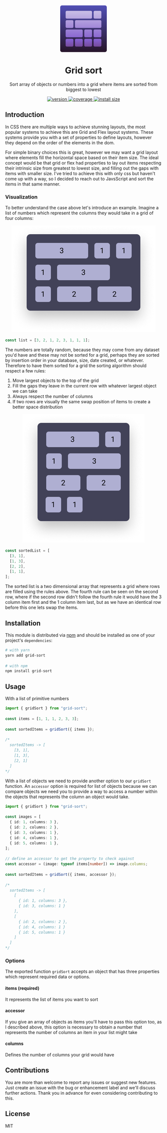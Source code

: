 <div align="center">
  <br />
  <img src="static/grid-sort.png" alt="grid sort" height="150">
  <h1>Grid sort</h1>
  <p>Sort array of objects or numbers into a grid where items are sorted from biggest to lowest</p>
  <a href="https://npmjs.org/package/grid-sort">
    <img src="https://badgen.net/npm/v/grid-sort" alt="version" />
  </a>
  <a href="https://github.com/luisadame/grid-sort/tree/main/tests">
    <img src="https://img.shields.io/codecov/c/github/luisadame/grid-sort" alt="coverage" />
  </a>
  <a href="https://packagephobia.now.sh/result?p=grid-sort">
    <img src="https://packagephobia.now.sh/badge?p=grid-sort" alt="install size" />
  </a>
</div>

## Introduction

In CSS there are multiple ways to achieve stunning layouts, the most popular systems to achieve this are Grid and Flex layout systems. These systems provide you with a set of properties to define layouts, however they depend on the order of the elements in the dom.

For simple binary choices this is great, however we may want a grid layout where elements fill the horizontal space based on their item size. The ideal concept would be that grid or flex had properties to lay out items respecting their intrinsic size from greatest to lowest size, and filling out the gaps with items with smaller size.
I've tried to achieve this with only css but haven't come up with a way, so I decided to reach out to JavsScript and sort the items in that same manner.

### Visualization

To better understand the case above let's introduce an example.
Imagine a list of numbers which represent the columns they would take in a grid of four columns:

<div align="center">
  <img alt="Unsorted list of rectangles that contain a number representing the column space" src="static/unsorted-grid.png" />
</div>

```javascript
const list = [3, 2, 1, 2, 3, 1, 1, 1];
```

The numbers are totally random, because they may come from any dataset you'd have and these may not be sorted for a grid, perhaps they are sorted by insertion order in your database, size, date created, or whatever.
Therefore to have them sorted for a grid the sorting algorithm should respect a few rules:

1. Move largest objects to the top of the grid
2. Fill the gaps they leave in the current row with whatever largest object we can take
3. Always respect the number of columns
4. If two rows are visually the same swap position of items to create a better space distribution

<div align="center">
  <img alt="Sorted list of rectangles that contain a number representing the column space they take on a grid, and they are layed out based on the algorithm above" src="static/sorted-grid.png"/>
</div>

```javascript
const sortedList = [
  [3, 1],
  [1, 3],
  [2, 2],
  [1, 1],
];
```

The sorted list is a two dimensional array that represents a grid where rows are filled using the rules above. The fourth rule can be seen on the second row, where if the second row didn't follow the fourth rule it would have the 3 column item first and the 1 column item last, but as we have an identical row before this one lets swap the items.

## Installation

This module is distributed via [npm](https://www.npmjs.com/) and should be installed as one of your project's `dependencies`:

```bash
# with yarn
yarn add grid-sort

# with npm
npm install grid-sort
```

## Usage

With a list of primitive numbers

```typescript
import { gridSort } from "grid-sort";

const items = [1, 1, 1, 2, 3, 3];

const sortedItems = gridSort({ items });

/*
  sortedItems -> [
    [3, 1],
    [1, 3],
    [2, 1]
  ]
*/
```

With a list of objects we need to provide another option to our `gridSort` function. An `accessor` option is required for list of objects because we can compare objects we need you to provide a way to access a number within the objects that represents the column an object would take.

```typescript
import { gridSort } from "grid-sort";

const images = [
  { id: 1, columns: 3 },
  { id: 2, columns: 2 },
  { id: 3, columns: 1 },
  { id: 4, columns: 1 },
  { id: 5, columns: 1 },
];

// define an accessor to get the property to check against
const accessor = (image: typeof items[number]) => image.columns;

const sortedItems = gridSort({ items, accessor });

/*
  sortedItems -> [
    [
      { id: 1, columns: 3 },
      { id: 3, columns: 1 }
    ],
    [
      { id: 2, columns: 2 },
      { id: 4, columns: 1 }
      { id: 5, columns: 1 }
    ]
  ]
*/
```

### Options

The exported function `gridSort` accepts an object that has three properties which represent required data or options.

#### items (required)

It represents the list of items you want to sort

#### accessor

If you give an array of objects as items you'll have to pass this option too, as I described above, this option is necessary to obtain a number that represents the number of columns an item in your list might take

#### columns

Defines the number of columns your grid would have

## Contributions

You are more than welcome to report any issues or suggest new features.
Just create an issue with the bug or enhancement label and we'll discuss further actions. Thank you in advance for even considering contributing to this.

## License

MIT
